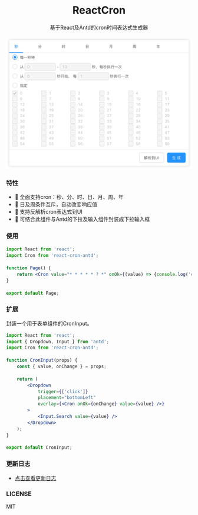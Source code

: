 <div align="center">
    <h1>ReactCron</h1>
    <div>基于React及Antd的cron时间表达式生成器</div>
    <br/>
    <img width=700 src="./snapshot.png" alt="效果图" />
</div>


### 特性
- 🎉 全面支持cron：秒、分、时、日、月、周、年
- 🎉 日及周条件互斥，自动改变响应值
- 🎉 支持反解析cron表达式到UI
- 🎉 可结合此组件与Antd的下拉及输入组件封装成下拉输入框


### 使用
```jsx
import React from 'react';
import Cron from 'react-cron-antd';

function Page() {
    return <Cron value="* * * * * ? *" onOk={(value) => {console.log('cron:', value);}} />;
}

export default Page;
```


### 扩展
封装一个用于表单组件的CronInput。

```jsx
import React from 'react';
import { Dropdown, Input } from 'antd';
import Cron from 'react-cron-antd';

function CronInput(props) {
    const { value, onChange } = props;

    return (
        <Dropdown
            trigger={['click']}
            placement="bottomLeft"
            overlay={<Cron onOk={onChange} value={value} />}
        >
            <Input.Search value={value} />
        </Dropdown>
    );
}

export default CronInput;
```


### 更新日志
- [点击查看更新日志](./CHANGELOG.md)


### LICENSE
MIT
